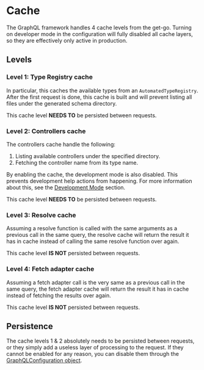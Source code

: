 # Cache

The GraphQL framework handles 4 cache levels from the get-go. Turning on developer mode in the configuration will fully disabled all cache layers, so they are effectively only active in production.

## Levels

### Level 1: Type Registry cache

In particular, this caches the available types from an `AutomatedTypeRegistry`. After the first request is done, this cache is built and will prevent listing all files under the generated schema directory.

This cache level **NEEDS TO** be persisted between requests.

### Level 2: Controllers cache

The controllers cache handle the following:

1. Listing available controllers under the specified directory.
2. Fetching the controller name from its type name.

By enabling the cache, the development mode is also disabled. This prevents development help actions from happening. For more information about this, see the [Development Mode](development-mode.md) section.

This cache level **NEEDS TO** be persisted between requests.

### Level 3: Resolve cache

Assuming a resolve function is called with the same arguments as a previous call in the same query, the resolve cache will return the result it has in cache instead of calling the same resolve function over again.

This cache level **IS NOT** persisted between requests.

### Level 4: Fetch adapter cache

Assuming a fetch adapter call is the very same as a previous call in the same query, the fetch adapter cache will return the result it has in cache instead of fetching the results over again.

This cache level **IS NOT** persisted between requests.

## Persistence

The cache levels 1 & 2 absolutely needs to be persisted between requests, or they simply add a useless layer of processing to the request. If they cannot be enabled for any reason, you can disable them through the [GraphQLConfiguration object](configuration.md).